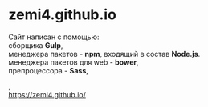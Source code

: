 # zemi4.github.io
Сайт написан с помощью:<BR>
  сборщика <b>Gulp</b>,<br>
  менеджера пакетов - <b>npm</b>, входящий в состав <b>Node.js</b>.<br>
  менеджера пакетов для web - <b>bower</b>,<br>
  препроцессора - <b>Sass</b>,<br>
  

<b></b>
,<br>
https://zemi4.github.io/
